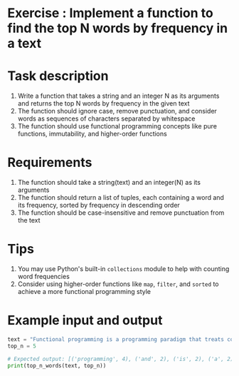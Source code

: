 # Exercise : Implement a function to find the top N words by frequency in a text

# Task description
1. Write a function that takes a string and an integer N as its arguments and returns the top N words by frequency in the given text
2. The function should ignore case, remove punctuation, and consider words as sequences of characters separated by whitespace
3. The function should use functional programming concepts like pure functions, immutability, and higher-order functions

# Requirements
1. The function should take a string(text) and an integer(N) as its arguments
2. The function should return a list of tuples, each containing a word and its frequency, sorted by frequency in descending order
3. The function should be case-insensitive and remove punctuation from the text

# Tips
1. You may use Python's built-in `collections` module to help with counting word frequencies
2. Consider using higher-order functions like `map`, `filter`, and `sorted` to achieve a more functional programming style

# Example input and output


```python
text = "Functional programming is a programming paradigm that treats computation as the evaluation of mathematical functions and avoids changing state and mutable data. It is a declarative programming paradigm, which means programming is done with expressions or declarations instead of statements."
top_n = 5

# Expected output: [('programming', 4), ('and', 2), ('is', 2), ('a', 2), ('paradigm', 2)]
print(top_n_words(text, top_n))
```
